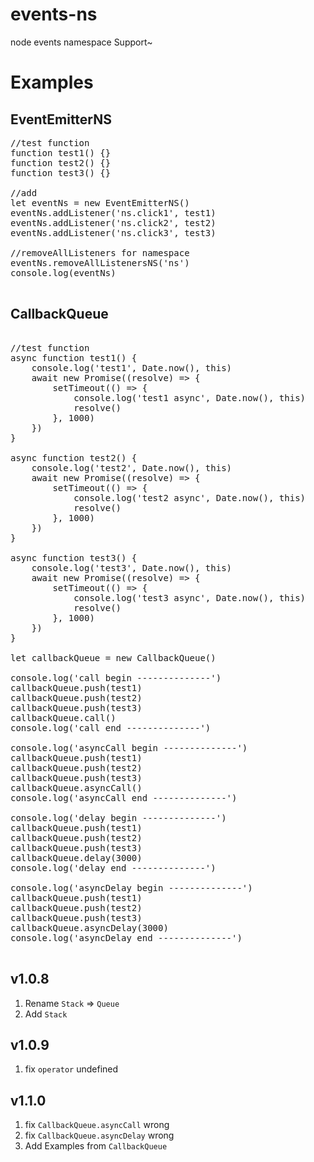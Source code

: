# events-ns

node events namespace Support~

# Examples

## EventEmitterNS

<pre>
//test function
function test1() {}
function test2() {}
function test3() {}

//add
let eventNs = new EventEmitterNS()
eventNs.addListener('ns.click1', test1)
eventNs.addListener('ns.click2', test2)
eventNs.addListener('ns.click3', test3)

//removeAllListeners for namespace
eventNs.removeAllListenersNS('ns')
console.log(eventNs)

</pre>

## CallbackQueue

<pre>

//test function
async function test1() {
	console.log('test1', Date.now(), this)
	await new Promise((resolve) => {
		setTimeout(() => {
			console.log('test1 async', Date.now(), this)
			resolve()
		}, 1000)
	})
}

async function test2() {
	console.log('test2', Date.now(), this)
	await new Promise((resolve) => {
		setTimeout(() => {
			console.log('test2 async', Date.now(), this)
			resolve()
		}, 1000)
	})
}

async function test3() {
	console.log('test3', Date.now(), this)
	await new Promise((resolve) => {
		setTimeout(() => {
			console.log('test3 async', Date.now(), this)
			resolve()
		}, 1000)
	})
}

let callbackQueue = new CallbackQueue()

console.log('call begin --------------')
callbackQueue.push(test1)
callbackQueue.push(test2)
callbackQueue.push(test3)
callbackQueue.call()
console.log('call end --------------')

console.log('asyncCall begin --------------')
callbackQueue.push(test1)
callbackQueue.push(test2)
callbackQueue.push(test3)
callbackQueue.asyncCall()
console.log('asyncCall end --------------')

console.log('delay begin --------------')
callbackQueue.push(test1)
callbackQueue.push(test2)
callbackQueue.push(test3)
callbackQueue.delay(3000)
console.log('delay end --------------')

console.log('asyncDelay begin --------------')
callbackQueue.push(test1)
callbackQueue.push(test2)
callbackQueue.push(test3)
callbackQueue.asyncDelay(3000)
console.log('asyncDelay end --------------')

</pre>

## v1.0.8

1. Rename `Stack` => `Queue`
2. Add `Stack`

## v1.0.9

1. fix `operator` undefined

## v1.1.0

1. fix `CallbackQueue.asyncCall` wrong
2. fix `CallbackQueue.asyncDelay` wrong
3. Add Examples from `CallbackQueue`